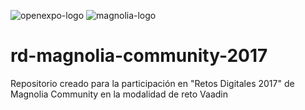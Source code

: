 ![openexpo-logo](http://www.openexpo.es/wp-content/uploads/2017/03/openexpo-logotipo2-1.png) ![magnolia-logo](http://www.openexpo.es/wp-content/uploads/2017/03/openexpo-logotipo2-1.pnghttps://www.magnolia-cms.es/.resources/corporate-website-2015/webresources/img/logo/magnolia_logo.png)

# rd-magnolia-community-2017
Repositorio creado para la participación en "Retos Digitales 2017" de Magnolia Community en la modalidad de reto Vaadin

